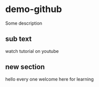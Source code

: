 # demo-github
Some description
## sub text
watch tutorial on youtube

## new section
hello every one welcome here for learning